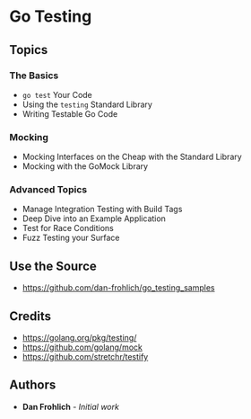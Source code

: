 # Go Testing

## Topics

### The Basics
* `go test` Your Code
* Using the `testing` Standard Library
* Writing Testable Go Code

### Mocking

* Mocking Interfaces on the Cheap with the Standard Library
* Mocking with the GoMock Library

### Advanced Topics

* Manage Integration Testing with Build Tags
* Deep Dive into an Example Application
* Test for Race Conditions
* Fuzz Testing your Surface

## Use the Source
* https://github.com/dan-frohlich/go_testing_samples

## Credits
* https://golang.org/pkg/testing/
* https://github.com/golang/mock
* https://github.com/stretchr/testify

## Authors
* **Dan Frohlich** - *Initial work*
